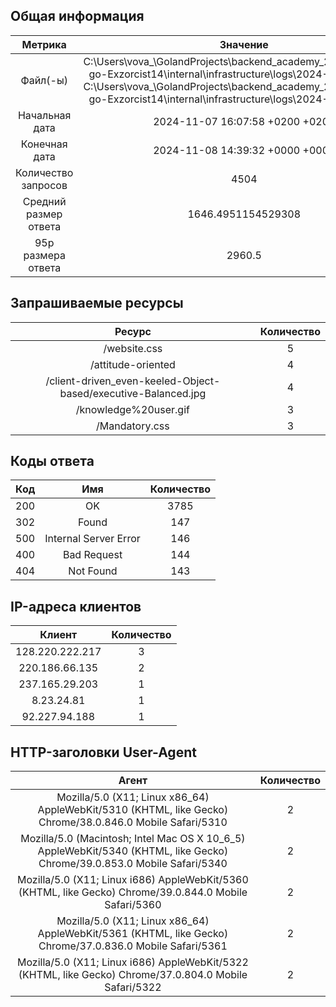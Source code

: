 ## Общая информация
|Метрика|Значение|
|:-:|:-:|
|Файл(-ы)|C:\Users\vova_\GolandProjects\backend_academy_2024_project_3-go-Exzorcist14\internal\infrastructure\logs\2024-11-07\logs.txt<br>C:\Users\vova_\GolandProjects\backend_academy_2024_project_3-go-Exzorcist14\internal\infrastructure\logs\2024-11-08\logs.txt<br>|
|Начальная дата|2024-11-07 16:07:58 +0200 +0200|
|Конечная дата|2024-11-08 14:39:32 +0000 +0000|
|Количество запросов|4504|
|Средний размер ответа|1646.4951154529308|
|95p размера ответа|2960.5|
## Запрашиваемые ресурсы
|Ресурс|Количество|
|:-:|:-:|
|/website.css|5|
|/attitude-oriented|4|
|/client-driven_even-keeled-Object-based/executive-Balanced.jpg|4|
|/knowledge%20user.gif|3|
|/Mandatory.css|3|
## Коды ответа
|Код|Имя|Количество|
|:-:|:-:|:-:|
|200|OK|3785|
|302|Found|147|
|500|Internal Server Error|146|
|400|Bad Request|144|
|404|Not Found|143|
## IP-адреса клиентов
|Клиент|Количество|
|:-:|:-:|
|128.220.222.217|3|
|220.186.66.135|2|
|237.165.29.203|1|
|8.23.24.81|1|
|92.227.94.188|1|
## HTTP-заголовки User-Agent
|Агент|Количество|
|:-:|:-:|
|Mozilla/5.0 (X11; Linux x86_64) AppleWebKit/5310 (KHTML, like Gecko) Chrome/38.0.846.0 Mobile Safari/5310|2|
|Mozilla/5.0 (Macintosh; Intel Mac OS X 10_6_5) AppleWebKit/5340 (KHTML, like Gecko) Chrome/39.0.853.0 Mobile Safari/5340|2|
|Mozilla/5.0 (X11; Linux i686) AppleWebKit/5360 (KHTML, like Gecko) Chrome/39.0.844.0 Mobile Safari/5360|2|
|Mozilla/5.0 (X11; Linux x86_64) AppleWebKit/5361 (KHTML, like Gecko) Chrome/37.0.836.0 Mobile Safari/5361|2|
|Mozilla/5.0 (X11; Linux i686) AppleWebKit/5322 (KHTML, like Gecko) Chrome/37.0.804.0 Mobile Safari/5322|2|
